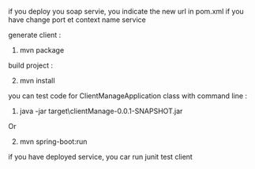 if you deploy you soap servie, you indicate the new url in pom.xml if you have change port et context name service

generate client  :

1) mvn package

build project :

2) mvn install

you can test code for ClientManageApplication class with command line :

1) java -jar target\clientManage-0.0.1-SNAPSHOT.jar

Or 

2) mvn spring-boot:run

if you have deployed service, you car run junit test client
